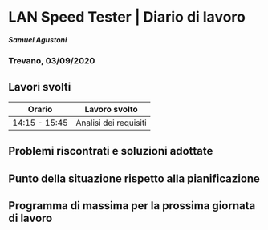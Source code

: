 # LAN Speed Tester | Diario di lavoro
##### Samuel Agustoni
### Trevano, 03/09/2020
## Lavori svolti
| Orario | Lavoro svolto |
| ------ | ----------- |
| 14:15 - 15:45  | Analisi dei requisiti |
## Problemi riscontrati e soluzioni adottate
## Punto della situazione rispetto alla pianificazione
## Programma di massima per la prossima giornata di lavoro
